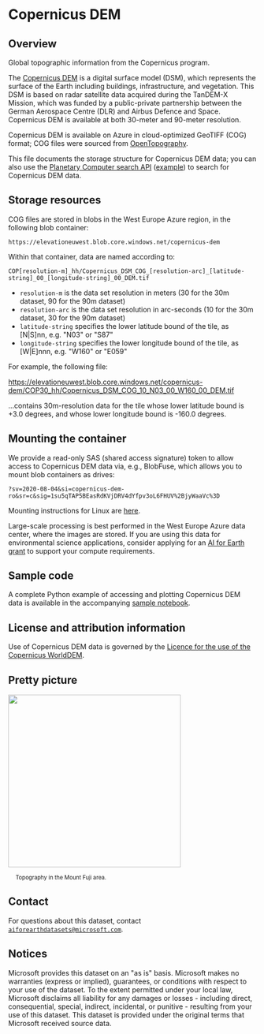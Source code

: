 # Copernicus DEM

## Overview

Global topographic information from the Copernicus program.

The [Copernicus DEM](https://spacedata.copernicus.eu/explore-more/news-archive/-/asset_publisher/Ye8egYeRPLEs/blog/id/434960) is a digital surface model (DSM), which represents the surface of the Earth including buildings, infrastructure, and vegetation. This DSM is based on radar satellite data acquired during the TanDEM-X Mission, which was funded by a public-private partnership between the German Aerospace Centre (DLR) and Airbus Defence and Space. Copernicus DEM is available at both 30-meter and 90-meter resolution.

Copernicus DEM is available on Azure in cloud-optimized GeoTIFF (COG) format; COG files were sourced from [OpenTopography](https://portal.opentopography.org/datasetMetadata?otCollectionID=OT.032021.4326.1).

This file documents the storage structure for Copernicus DEM data; you can also use the [Planetary Computer search API](https://planetarycomputer.microsoft.com/docs/quickstarts/reading-stac/) ([example](https://planetarycomputer.microsoft.com/dataset/cop-dem-glo-30#Example-Notebook)) to search for Copernicus DEM data.

## Storage resources

COG files are stored in blobs in the West Europe Azure region, in the following blob container:

`https://elevationeuwest.blob.core.windows.net/copernicus-dem`

Within that container, data are named according to:

`COP[resolution-m]_hh/Copernicus_DSM_COG_[resolution-arc]_[latitude-string]_00_[longitude-string]_00_DEM.tif`

* `resolution-m` is the data set resolution in meters (30 for the 30m dataset, 90 for the 90m dataset)
* `resolution-arc` is the data set resolution in arc-seconds (10 for the 30m dataset, 30 for the 90m dataset)
* `latitude-string` specifies the lower latitude bound of the tile, as [N|S]nn, e.g. "N03" or "S87"
* `longitude-string` specifies the lower longitude bound of the tile, as [W|E]nnn, e.g. "W160" or "E059"

For example, the following file:

<https://elevationeuwest.blob.core.windows.net/copernicus-dem/COP30_hh/Copernicus_DSM_COG_10_N03_00_W160_00_DEM.tif>

...contains 30m-resolution data for the tile whose lower latitude bound is +3.0 degrees, and whose lower longitude bound is -160.0 degrees.


## Mounting the container

We provide a read-only SAS (shared access signature) token to allow access to Copernicus DEM data via, e.g., BlobFuse, which allows you to mount blob containers as drives:

`?sv=2020-08-04&si=copernicus-dem-ro&sr=c&sig=1su5qTAP5BEasRdKVjDRV4dYfpv3oL6FHUV%2BjyWaaVc%3D`

Mounting instructions for Linux are [here](https://docs.microsoft.com/en-us/azure/storage/blobs/storage-how-to-mount-container-linux).

Large-scale processing is best performed in the West Europe Azure data center, where the images are stored.  If you are using this data for environmental science applications, consider applying for an [AI for Earth grant](http://aka.ms/ai4egrants) to support your compute requirements.


## Sample code

A complete Python example of accessing and plotting Copernicus DEM data is available in the accompanying [sample notebook](https://nbviewer.jupyter.org/github/microsoft/AIforEarthDataSets/blob/main/data/copernicus-dem.ipynb).


## License and attribution information

Use of Copernicus DEM data is governed by the <a href="https://docs.sentinel-hub.com/api/latest/static/files/data/dem/resources/license/License-COPDEM-30.pdf">Licence for the use of the Copernicus WorldDEM</a>.


## Pretty picture


<img src="https://ai4edatasetspublicassets.blob.core.windows.net/assets/aod_images/copernicus-dem.png" style="width:350px;"><br/>

<p style="font-size:80%;margin-left:15px;">Topography in the Mount Fuji area.</p>


## Contact

For questions about this dataset, contact [`aiforearthdatasets@microsoft.com`](mailto:aiforearthdatasets@microsoft.com?subject=copernicus-dem%20question).


## Notices

Microsoft provides this dataset on an "as is" basis.  Microsoft makes no warranties (express or implied), guarantees, or conditions with respect to your use of the dataset.  To the extent permitted under your local law, Microsoft disclaims all liability for any damages or losses - including direct, consequential, special, indirect, incidental, or punitive - resulting from your use of this dataset.  This dataset is provided under the original terms that Microsoft received source data.

